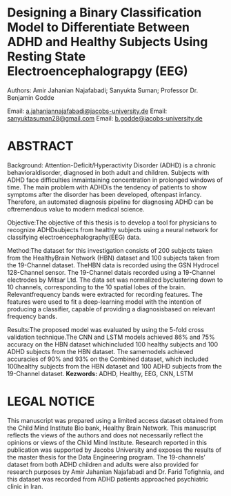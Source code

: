 # Designing a Binary Classification Model to Differentiate Between ADHD and Healthy Subjects Using Resting State Electroencephalograpgy (EEG)

Authors: Amir Jahanian Najafabadi; Sanyukta Suman; Professor Dr. Benjamin Godde 

Email: a.jahaniannajafabadi@jacobs-university.de
Email: sanyuktasuman28@gmail.com
Email: b.godde@jacobs-university.de

# ABSTRACT

Background: Attention-Deficit/Hyperactivity Disorder (ADHD) is a chronic behavioraldisorder, diagnosed in both adult and children.  Subjects with ADHD face difficulties inmaintaining concentration in prolonged windows of time. The main problem with ADHDis the tendency of patients to show symptoms after the disorder has been developed, oftenpast infancy. Therefore, an automated diagnosis pipeline for diagnosing ADHD can be oftremendous value to modern medical science.

Objective:The objective of this thesis is to develop a tool for physicians to recognize ADHDsubjects from healthy subjects using a neural network for classifying electroencephalography(EEG) data.

Method:The dataset for this investigation consists of 200 subjects taken from the HealthyBrain Network (HBN) dataset and 100 subjects taken from the 19-Channel dataset. TheHBN data is recorded using the GSN Hydrocel 128-Channel sensor. The 19-Channel datais recorded using a 19-Channel electrodes by Mitsar Ltd. The data set was normalized byclustering down to 10 channels, corresponding to the 10 spatial lobes of the brain. Relevantfrequency bands were extracted for recording features. The features were used to fit a deep-learning model with the intention of producing a classifier, capable of providing a diagnosisbased on relevant frequency bands.

Results:The proposed model was evaluated by using the 5-fold cross validation technique.The CNN and LSTM models achieved 86% and 75% accuracy on the HBN dataset whichincluded 100 healthy subjects and 100 ADHD subjects from the HBN dataset. The samemodels achieved accuracies of 90% and 93% on the Combined dataset, which included 100healthy subjects from the HBN dataset and 100 ADHD subjects from the 19-Channel dataset.
**Kezwords:** ADHD, Healthy, EEG, CNN, LSTM 

# LEGAL NOTICE
This manuscript was prepared using a limited access dataset obtained from the Child Mind
Institute Bio bank, Healthy Brain Network. This manuscript reflects the views of the authors
and does not necessarily reflect the opinions or views of the Child Mind Institute. Research
reported in this publication was supported by Jacobs University and exposes the results of the
master thesis for the Data Engineering program. The 19-channels’ dataset from both ADHD
children and adults were also provided for research purposes by Amir Jahanian Najafabadi
and Dr. Farid Tofighnia, and this dataset was recorded from ADHD patients approached
psychiatric clinic in Iran.

